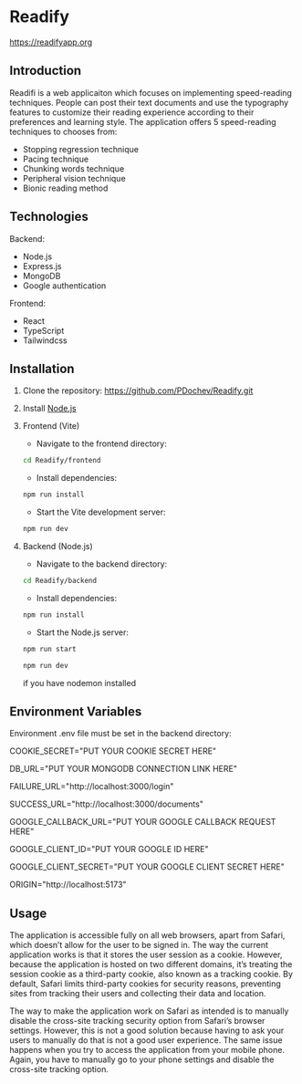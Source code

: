 # Readify

https://readifyapp.org

## Introduction

Readifi is a web applicaiton which focuses on implementing speed-reading techniques. People can post their text documents and use the typography features to customize their reading experience according to their preferences and learning style. The application offers 5 speed-reading techniques to chooses from:

- Stopping regression technique
- Pacing technique
- Chunking words technique
- Peripheral vision technique
- Bionic reading method

## Technologies

Backend:

- Node.js
- Express.js
- MongoDB
- Google authentication

Frontend:

- React
- TypeScript
- Tailwindcss

## Installation

1.  Clone the repository: https://github.com/PDochev/Readify.git

2.  Install [Node.js](https://nodejs.org/en/download)

3.  Frontend (Vite)

    - Navigate to the frontend directory:

    ```bash
    cd Readify/frontend
    ```

    - Install dependencies:

    ```bash
    npm run install
    ```

    - Start the Vite development server:

    ```bash
    npm run dev
    ```

4.  Backend (Node.js)

    - Navigate to the backend directory:

    ```bash
    cd Readify/backend
    ```

    - Install dependencies:

    ```bash
    npm run install
    ```

    - Start the Node.js server:

    ```bash
    npm run start
    ```

    ```bash
    npm run dev
    ```

    if you have nodemon installed

## Environment Variables

Environment .env file must be set in the backend directory:

COOKIE_SECRET="PUT YOUR COOKIE SECRET HERE"

DB_URL="PUT YOUR MONGODB CONNECTION LINK HERE"

FAILURE_URL="http://localhost:3000/login"

SUCCESS_URL="http://localhost:3000/documents"

GOOGLE_CALLBACK_URL="PUT YOUR GOOGLE CALLBACK REQUEST HERE"

GOOGLE_CLIENT_ID="PUT YOUR GOOGLE ID HERE"

GOOGLE_CLIENT_SECRET="PUT YOUR GOOGLE CLIENT SECRET HERE"

ORIGIN="http://localhost:5173"

## Usage

The application is accessible fully on all web browsers, apart from Safari, which doesn’t allow for the user to be signed in. The way the current application works is that it stores the user session as a cookie. However, because the application is hosted on two different domains, it’s treating the session cookie as a third-party cookie, also known as a tracking cookie. By default, Safari limits third-party cookies for security reasons, preventing sites from tracking their users and collecting their data and location.

The way to make the application work on Safari as intended is to manually disable the cross-site tracking security option from Safari’s browser settings. However, this is not a good solution because having to ask your users to manually do that is not a good user experience. The same issue happens when you try to access the application from your mobile phone. Again, you have to manually go to your phone settings and disable the cross-site tracking option.
